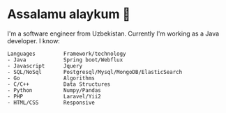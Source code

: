# Assalamu alaykum 👋

I'm a software engineer from Uzbekistan. Currently I'm working as a Java developer. 
I know:
```
Languages         Framework/technology
- Java            Spring boot/Webflux
- Javascript      Jquery
- SQL/NoSql       Postgresql/Mysql/MongoDB/ElasticSearch      
- Go              Algorithms
- C/C++           Data Structures
- Python          Numpy/Pandas
- PHP             Laravel/Yii2
- HTML/CSS        Responsive
```
